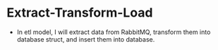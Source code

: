 # Extract-Transform-Load
- In etl model, I will extract data from RabbitMQ, transform them into database struct, and insert them into database.
